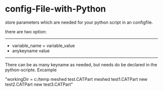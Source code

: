 # config-File-with-Python

store parameters which are needed for your python script in an configfile.

there are two option:

---------------------------------------------
- variable_name = variable_value
- anykeyname            value
---------------------------------------------

There can be as many keyname as needed, but needs do be declared in the python-scripte. Excample


"workingDir =             c:/temp
meshed            test.CATPart
meshed            test1.CATPart
new               test2.CATPart
new               test3.CATPart"

